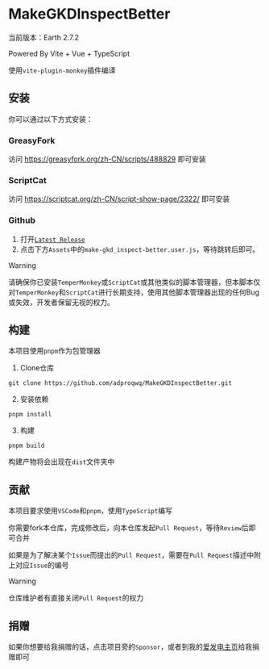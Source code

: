 # MakeGKDInspectBetter

当前版本：Earth 2.7.2

Powered By Vite + Vue + TypeScript

使用`vite-plugin-monkey`插件编译

## 安装

你可以通过以下方式安装：

### GreasyFork

访问 https://greasyfork.org/zh-CN/scripts/488829 即可安装

### ScriptCat

访问 https://scriptcat.org/zh-CN/script-show-page/2322/ 即可安装

### Github

1. 打开[`Latest Release`](https://github.com/adproqwq/MakeGKDInspectBetter/releases/latest)
2. 点击下方`Assets`中的`make-gkd_inspect-better.user.js`，等待跳转后即可。

> [!WARNING]
> 请确保你已安装`TemperMonkey`或`ScriptCat`或其他类似的脚本管理器，但本脚本仅对`TemperMonkey`和`ScriptCat`进行长期支持，使用其他脚本管理器出现的任何Bug或失效，开发者保留无视的权力。

## 构建

本项目使用`pnpm`作为包管理器

1. Clone仓库

```shell
git clone https://github.com/adproqwq/MakeGKDInspectBetter.git
```

2. 安装依赖

```shell
pnpm install
```

3. 构建

```shell
pnpm build
```

构建产物将会出现在`dist`文件夹中

## 贡献

本项目要求使用`VSCode`和`pnpm`，使用`TypeScript`编写

你需要fork本仓库，完成修改后，向本仓库发起`Pull Request`，等待`Review`后即可合并

如果是为了解决某个`Issue`而提出的`Pull Request`，需要在`Pull Request`描述中附上对应`Issue`的编号

> [!WARNING]
> 仓库维护者有直接关闭`Pull Request`的权力

## 捐赠

如果你想要给我捐赠的话，点击项目旁的`Sponsor`，或者到我的[爱发电主页](https://afdian.com/a/Adpro)给我捐赠即可
